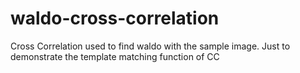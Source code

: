 # waldo-cross-correlation
Cross Correlation used to find waldo with the sample image. Just to demonstrate the template matching function of CC 
